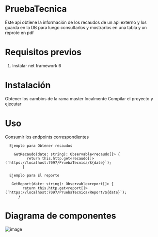 # PruebaTecnica
Este api obtiene la información de los recaudos de un api externo y los guarda en la DB para luego consultarlos y mostrarlos en una tabla y un reprote en pdf

# Requisitos previos
1. Instalar net framework 6

# Instalación

Obtener los cambios de la rama master localmente
Compilar el proyecto y ejecutar

# Uso

Consumir los endpoints correspondientes 

      Ejemplo para Obtener recaudos
      
        GetRecaudo(date: string): Observable<recaudo[]> {
              return this.http.get<recaudo[]>(`https://localhost:7097/PruebaTecnica/${date}`);
            }

      Ejemplo para El reporte

       GetReport(date: string): Observable<report[]> {
            return this.http.get<report[]>(`https://localhost:7097/PruebaTecnica/Report/${date}`);
          }

# Diagrama de componentes
![image](https://github.com/sxxor/PruebaTecnica/assets/7612153/c7ca86b6-80b1-4b64-a513-9c0d84ddfefe)
